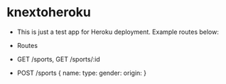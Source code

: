 # knextoheroku

* This is just a test app for Heroku deployment.  Example routes below:

* Routes
* GET /sports, GET /sports/:id
* POST /sports
{
name: 
type: 
gender:
origin:
}
